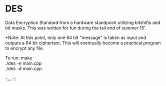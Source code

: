 # DES

Data Encryption Standard from a hardware standpoint utilizing bitshifts and bit
masks. This was written for fun during the tail end of summer 15'.

*Note: At this point, only one 64 bit "message" is taken as input and outputs a
64 bit ciphertext. This will eventually become a practical program to encrypt any file.

To run:
    make <br />
    ./des -e main.cpp <br />
    ./des -d main.cpp <br />

-__ -;
